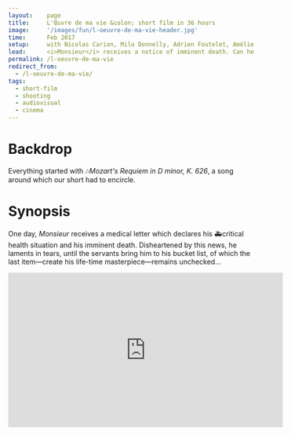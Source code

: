 ```yaml
---
layout:    page
title:     L'Œuvre de ma vie &colon; short film in 36 hours
image:     '/images/fun/l-oeuvre-de-ma-vie-header.jpg'
time:      Feb 2017
setup:     with Nicolas Carion, Milo Donnelly, Adrien Foutelet, Amélie Josserand, Guilhem Manchon, and Romain Versaevel; with the support of <i>Champ Libre</i> association and <i>ensmédia</i>.
lead:      <i>Monsieur</i> receives a notice of imminent death. Can he finish his bucket list in time?
permalink: /l-oeuvre-de-ma-vie
redirect_from:
  - /l-oeuvre-de-ma-vie/
tags:
  - short-film
  - shooting
  - audiovisual
  - cinema
---
```


# Backdrop
Everything started with 🎶<i>Mozart's Requiem in D minor, K. 626</i>, a song around which our short had to encircle.

# Synopsis
One day, *Monsieur* receives a medical letter which declares his 🚑critical health situation and his imminent death. Disheartened by this news, he laments in tears, until the servants bring him to his bucket list, of which the last item—create his life-time masterpiece—remains unchecked…

<div class="e-iframe" markdown="1">
<iframe width="560" height="315" src="https://www.youtube-nocookie.com/embed/wAw07WYBI6k" frameborder="0" allow="accelerometer; autoplay; encrypted-media; gyroscope; picture-in-picture" allowfullscreen></iframe>
</div>
